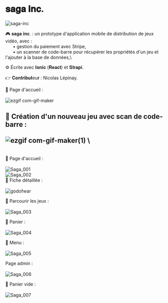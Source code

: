 # 𝐬𝐚𝐠𝐚 𝐢𝐧𝐜.

![saga-inc](https://user-images.githubusercontent.com/87578863/212661566-602885fd-2dc2-4dd4-aec9-6018220d646e.png)

🎮 𝐬𝐚𝐠𝐚 𝐢𝐧𝐜. : un prototype d'application mobile de distribution de jeux vidéo, avec :\
&nbsp;&nbsp;&nbsp;&nbsp;&nbsp;&nbsp;• gestion du paiement avec Stripe,\
&nbsp;&nbsp;&nbsp;&nbsp;&nbsp;&nbsp;• un scanner de code-barre pour récupérer les propriétés d'un jeu et l'ajouter à la base de données,\

⚙️ Écrite avec 𝐈𝐨𝐧𝐢𝐜 (𝐑𝐞𝐚𝐜𝐭) et 𝐒𝐭𝐫𝐚𝐩𝐢.

👉 𝐂𝐨𝐧𝐭𝐫𝐢𝐛𝐮𝐭eu𝐫 : Nicolas Lépinay.

📱 Page d'accueil :\
\
![ezgif com-gif-maker](https://user-images.githubusercontent.com/87578863/212677885-9a1db919-ea34-4281-81ff-0a5af214ef5e.gif)

📱 Création d'un nouveau jeu avec scan de code-barre :\
\
![ezgif com-gif-maker(1)](https://user-images.githubusercontent.com/87578863/212680922-f3bbcfc2-965d-4fba-bc9f-d237b3b612ba.gif)
\
--------------------------------------------------------
\
📱 Page d'accueil :\
\
![Saga_001](https://user-images.githubusercontent.com/87578863/212677337-4e3b35b2-b839-4630-a431-7243d0e9b352.PNG)
\
![Saga_002](https://user-images.githubusercontent.com/87578863/212677347-6f883f25-4e26-4619-a4c0-c39422584d78.PNG)
\
📱 Fiche détaillée :\
\
![godofwar](https://user-images.githubusercontent.com/87578863/212679198-70d5546d-7644-426b-ae8f-c0325ea36b61.PNG)

📱 Parcourir les jeux :\
\
![Saga_003](https://user-images.githubusercontent.com/87578863/212677353-9b50fa02-0e3f-42b3-9129-ffa1cb32a092.PNG)

📱 Panier :\
\
![Saga_004](https://user-images.githubusercontent.com/87578863/212677356-8da1fc1d-017d-4535-8ff3-19178d54b998.PNG)

📱 Menu :\
\
![Saga_005](https://user-images.githubusercontent.com/87578863/212677360-5d60079f-8dda-482c-b936-77db90f7b3ce.PNG)

Page admin :\
\
![Saga_006](https://user-images.githubusercontent.com/87578863/212677365-11b7436e-c17e-497d-a66d-d880ba7cf6f3.PNG)

📱 Panier vide :\
\
![Saga_007](https://user-images.githubusercontent.com/87578863/212677375-25b6d04f-ade5-406a-8481-98a22113522a.PNG)
